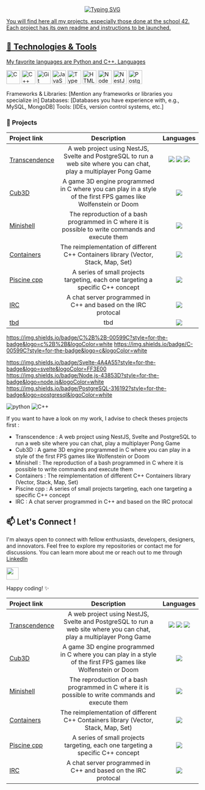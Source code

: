 <p align="center">
  <a href="https://git.io/typing-svg"><img src="https://readme-typing-svg.demolab.com?font=Fira+Code&pause=1000&color=B3B3B3&center=true&vCenter=true&width=435&lines=Hi+there+%F0%9F%91%8B+Welcome+to+my+Github+!!" alt="Typing SVG"/>
</p>

You will find here all my projects, especially those done at the school 42. Each project has its own readme and instructions to be launched.



## 🚀 Technologies & Tools
My favorite languages are Python and C++. 
Languages
<p align="left"> <a href="https://docs.microsoft.com/en-us/cpp/?view=msvc-170" target="_blank" rel="noreferrer"><img src="https://raw.githubusercontent.com/danielcranney/readme-generator/main/public/icons/skills/c-colored.svg" width="36" height="36" alt="C" /></a>
<a href="https://docs.microsoft.com/en-us/cpp/?view=msvc-170" target="_blank" rel="noreferrer"><img src="https://raw.githubusercontent.com/danielcranney/readme-generator/main/public/icons/skills/cplusplus-colored.svg" width="36" height="36" alt="C++" /></a>
<a href="https://git-scm.com/" target="_blank" rel="noreferrer"><img src="https://raw.githubusercontent.com/danielcranney/readme-generator/main/public/icons/skills/git-colored.svg" width="36" height="36" alt="Git" /></a>
<a href="https://developer.mozilla.org/en-US/docs/Web/JavaScript" target="_blank" rel="noreferrer"><img src="https://raw.githubusercontent.com/danielcranney/readme-generator/main/public/icons/skills/javascript-colored.svg" width="36" height="36" alt="JavaScript" /></a> 
<a href="https://www.typescriptlang.org/" target="_blank" rel="noreferrer"><img src="https://raw.githubusercontent.com/danielcranney/readme-generator/main/public/icons/skills/typescript-colored.svg" width="36" height="36" alt="TypeScript" /></a>
<a href="https://developer.mozilla.org/en-US/docs/Glossary/HTML5" target="_blank" rel="noreferrer"><img src="https://raw.githubusercontent.com/danielcranney/readme-generator/main/public/icons/skills/html5-colored.svg" width="36" height="36" alt="HTML5" /></a> 
<a href="https://nodejs.org/en/" target="_blank" rel="noreferrer"><img src="https://raw.githubusercontent.com/danielcranney/readme-generator/main/public/icons/skills/nodejs-colored.svg" width="36" height="36" alt="NodeJS" /></a>
<a href="https://docs.nestjs.com/" target="_blank" rel="noreferrer"><img src="https://raw.githubusercontent.com/danielcranney/readme-generator/main/public/icons/skills/nestjs-colored.svg" width="36" height="36" alt="NestJS" /></a>
<a href="https://www.postgresql.org/" target="_blank" rel="noreferrer"><img src="https://raw.githubusercontent.com/danielcranney/readme-generator/main/public/icons/skills/postgresql-colored.svg" width="36" height="36" alt="PostgreSQL" /></a> 


Frameworks & Libraries: [Mention any frameworks or libraries you specialize in]
Databases: [Databases you have experience with, e.g., MySQL, MongoDB]
Tools: [IDEs, version control systems, etc.]
### 🌟 Projects
| Project link | Description |          Languages          |
| :- | :-: | :-: |
| <a href="link">Transcendence</a> | A web project using NestJS, Svelte and PostgreSQL to run a web site where you can chat, play a multiplayer Pong Game | <img src="https://img.shields.io/badge/Node.js-3c873a?style=for-the-badge&logo=node.js&logoColor=white"> <img src="https://img.shields.io/badge/Svelte-c8640a?style=for-the-badge&logo=svelte&logoColor=white"> <img src="https://img.shields.io/badge/PostgreSQL-316192?style=for-the-badge&logo=postgresql&logoColor=white"> |
| <a href="link">Cub3D</a> | A game 3D engine programmed in C where you can play in a style of the first FPS games like Wolfenstein or Doom | <img src="https://custom-icon-badges.demolab.com/badge/C-283593.svg?style=for-the-badge&logo=c-in-hexagon&logoColor=white"> |
| <a href="link">Minishell</a> | The reproduction of a bash programmed in C where it is possible to write commands and execute them | <img src="https://custom-icon-badges.demolab.com/badge/C-283593.svg?style=for-the-badge&logo=c-in-hexagon&logoColor=white"> |
| <a href="link">Containers</a> | The reimplementation of different C++ Containers library (Vector, Stack, Map, Set) | <img src="https://img.shields.io/badge/C%2B%2B-004283?style=for-the-badge&logo=c%2B%2B&logoColor=white"> |
| <a href="link">Piscine cpp</a> | A series of small projects targeting, each one targeting a specific C++ concept | <img src="https://img.shields.io/badge/C%2B%2B-004283?style=for-the-badge&logo=c%2B%2B&logoColor=white"> |
| <a href="link">IRC</a> | A chat server programmed in C++ and based on the IRC protocal | <img src="https://img.shields.io/badge/C%2B%2B-004283?style=for-the-badge&logo=c%2B%2B&logoColor=white"> |
| <a href="link">tbd</a> | tbd | <img src="https://img.shields.io/badge/Python-366994.svg?style=for-the-badge&logo=python&logoColor=white"> |


https://img.shields.io/badge/C%2B%2B-00599C?style=for-the-badge&logo=c%2B%2B&logoColor=white
	https://img.shields.io/badge/C-00599C?style=for-the-badge&logo=c&logoColor=white


https://img.shields.io/badge/Svelte-4A4A55?style=for-the-badge&logo=svelte&logoColor=FF3E00
https://img.shields.io/badge/Node.js-43853D?style=for-the-badge&logo=node.js&logoColor=white
	https://img.shields.io/badge/PostgreSQL-316192?style=for-the-badge&logo=postgresql&logoColor=white

<img alt="python"     src="https://img.shields.io/badge/Python-14354C.svg?logo=python&logoColor=white">
<img alt="C++" src="https://custom-icon-badges.demolab.com/badge/C++-9C033A.svg?logo=cpp2&logoColor=white">
<br />

If you want to have a look on my work, I advise to check theses projects first :
- Transcendence : A web project using NestJS, Svelte and PostgreSQL to run a web site where you can chat, play a multiplayer Pong Game
- Cub3D : A game 3D engine programmed in C where you can play in a style of the first FPS games like Wolfenstein or Doom
- Minishell : The reproduction of a bash programmed in C where it is possible to write commands and execute them
- Containers : The reimplementation of different C++ Containers library (Vector, Stack, Map, Set)
- Piscine cpp : A series of small projects targeting, each one targeting a specific C++ concept 
- IRC : A chat server programmed in C++ and based on the IRC protocal
  




## 📫 Let's Connect !
I'm always open to connect with fellow enthusiasts, developers, designers, and innovators. Feel free to explore my repositories or contact me for discussions.
You can learn more about me or reach out to me through [LinkedIn](www.linkedin.com/in/yann-bellot-39531baa)
<p align="left"> 
<a href="https://www.linkedin.com/in/yann-bellot-39531baa" target="_blank" rel="noreferrer"><img src="https://raw.githubusercontent.com/danielcranney/readme-generator/main/public/icons/socials/linkedin.svg" width="32" height="32" /></a></p>


Happy coding! ✨

| Project link | Description |          Languages          |
| :- | :-: | :-: |
| <a href="link">Transcendence</a> | A web project using NestJS, Svelte and PostgreSQL to run a web site where you can chat, play a multiplayer Pong Game | <img src="https://img.shields.io/badge/Node.js-lightblue?logo=node.js"> <img src="https://img.shields.io/badge/Svelte-lightblue?logo=svelte"> <img src="https://img.shields.io/badge/PostgreSQL-lightblue?logo=postgresql"> |
| <a href="link">Cub3D</a> | A game 3D engine programmed in C where you can play in a style of the first FPS games like Wolfenstein or Doom | <img src="https://img.shields.io/badge/C-lightblue?logo=C"> |
| <a href="link">Minishell</a> | The reproduction of a bash programmed in C where it is possible to write commands and execute them | <img src="https://img.shields.io/badge/C-lightblue?logo=C"> |
| <a href="link">Containers</a> | The reimplementation of different C++ Containers library (Vector, Stack, Map, Set) | <img src="https://img.shields.io/badge/C++-lightblue?logo=cplusplus"> |
| <a href="link">Piscine cpp</a> | A series of small projects targeting, each one targeting a specific C++ concept | <img src="https://img.shields.io/badge/C++-lightblue?logo=cplusplus"> |
| <a href="link">IRC</a> | A chat server programmed in C++ and based on the IRC protocal | <img src="https://img.shields.io/badge/C++-lightblue?logo=cplusplus"> |

<!--
**YannRepo/YannRepo** is a ✨ _special_ ✨ repository because its `README.md` (this file) appears on your GitHub profile.

Here are some ideas to get you started:

- 🔭 I’m currently working on ...
- 🌱 I’m currently learning ...
- 👯 I’m looking to collaborate on ...
- 🤔 I’m looking for help with ...
- 💬 Ask me about ...
- 📫 How to reach me: ...
- 😄 Pronouns: ...
- ⚡ Fun fact: ...
-->
